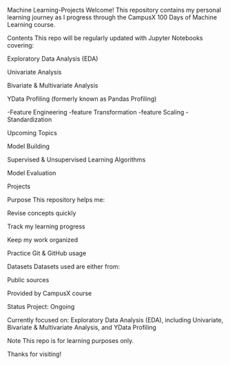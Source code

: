 Machine Learning-Projects
Welcome! This repository contains my personal learning journey as I progress through the CampusX 100 Days of Machine Learning course.

Contents
This repo will be regularly updated with Jupyter Notebooks covering:

Exploratory Data Analysis (EDA)

Univariate Analysis

Bivariate & Multivariate Analysis

YData Profiling (formerly known as Pandas Profiling)

-Feature Engineering
   -feature Transformation
     -feature Scaling
        -Standardization
   

Upcoming Topics

Model Building

Supervised & Unsupervised Learning Algorithms

Model Evaluation

Projects

Purpose
This repository helps me:

Revise concepts quickly

Track my learning progress

Keep my work organized

Practice Git & GitHub usage

Datasets
Datasets used are either from:

Public sources

Provided by CampusX course

Status
Project: Ongoing

Currently focused on: Exploratory Data Analysis (EDA), including Univariate, Bivariate & Multivariate Analysis, and YData Profiling

Note
This repo is for learning purposes only.

Thanks for visiting!